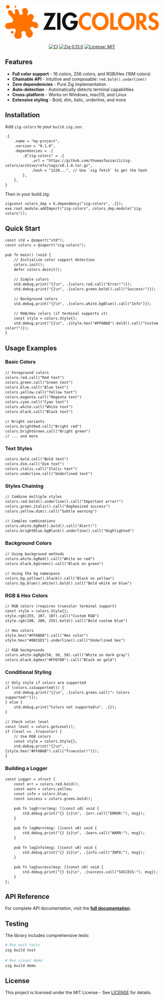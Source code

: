 <div align="center">
  <picture>
    <source media="(prefers-color-scheme: dark)" srcset=".github/assets/zig-colors-dark.svg">
    <source media="(prefers-color-scheme: light)" srcset=".github/assets/zig-colors-light.svg">
    <img alt="zig-colors" src=".github/assets/zig-colors-light.svg" width="600">
  </picture>

[![CI](https://github.com/thomasfazzari1/zig-colors/workflows/CI/badge.svg)](https://github.com/thomasfazzari1/zig-colors/actions)
[![Zig 0.13.0](https://img.shields.io/badge/zig-0.13.0-orange.svg)](https://ziglang.org)
[![License: MIT](https://img.shields.io/badge/License-MIT-yellow.svg)](https://opensource.org/licenses/MIT)

</div>

## Features

- **Full color support** - 16 colors, 256 colors, and RGB/Hex (16M colors)
- **Chainable API** - Intuitive and composable: `red.bold().underline()`
- **Zero dependencies** - Pure Zig implementation
- **Auto-detection** - Automatically detects terminal capabilities
- **Cross-platform** - Works on Windows, macOS, and Linux
- **Extensive styling** - Bold, dim, italic, underline, and more

## Installation

Add `zig-colors` to your `build.zig.zon`:

```zig
.{
    .name = "my-project",
    .version = "0.1.0",
    .dependencies = .{
        .@"zig-colors" = .{
            .url = "https://github.com/thomasfazzari1/zig-colors/archive/refs/tags/v0.1.0.tar.gz",
            .hash = "1220...", // Use `zig fetch` to get the hash
        },
    },
}
```

Then in your build.zig:

```zig
zigconst colors_dep = b.dependency("zig-colors", .{});
exe.root_module.addImport("zig-colors", colors_dep.module("zig-colors"));
```

## Quick Start

```zig
const std = @import("std");
const colors = @import("zig-colors");

pub fn main() !void {
    // Initialize color support detection
    colors.init();
    defer colors.deinit();

    // Simple colors
    std.debug.print("{}\n", .{colors.red.call("Error!")});
    std.debug.print("{}\n", .{colors.green.bold().call("Success!")});

    // Background colors
    std.debug.print("{}\n", .{colors.white.bgBlue().call("Info")});

    // RGB/Hex colors (if terminal supports it)
    const style = colors.Style{};
    std.debug.print("{}\n", .{style.hex("#FF6B6B").bold().call("Custom color!")});
}
```

## Usage Examples

### Basic Colors

```zig
// Foreground colors
colors.red.call("Red text")
colors.green.call("Green text")
colors.blue.call("Blue text")
colors.yellow.call("Yellow text")
colors.magenta.call("Magenta text")
colors.cyan.call("Cyan text")
colors.white.call("White text")
colors.black.call("Black text")

// Bright variants
colors.brightRed.call("Bright red")
colors.brightGreen.call("Bright green")
// ... and more
```

### Text Styles

```zig
colors.bold.call("Bold text")
colors.dim.call("Dim text")
colors.italic.call("Italic text")
colors.underline.call("Underlined text")
```

### Styles Chaining

```zig
// Combine multiple styles
colors.red.bold().underline().call("Important error!")
colors.green.italic().call("Emphasized success")
colors.yellow.dim().call("Subtle warning")

// Complex combinations
colors.white.bgRed().bold().call("Alert!")
colors.brightBlue.bgBlack().underline().call("Highlighted")
```

### Background Colors

```zig
// Using background methods
colors.white.bgRed().call("White on red")
colors.black.bgGreen().call("Black on green")

// Using the bg namespace
colors.bg.yellow().black().call("Black on yellow")
colors.bg.blue().white().bold().call("Bold white on blue")
```

### RGB & Hex Colors

```zig
// RGB colors (requires truecolor terminal support)
const style = colors.Style{};
style.rgb(255, 107, 107).call("Custom RGB")
style.rgb(100, 200, 255).bold().call("Bold custom blue")

// Hex colors
style.hex("#FF6B6B").call("Hex color")
style.hex("#00CED1").underline().call("Underlined hex")

// RGB backgrounds
colors.white.bgRgb(50, 50, 50).call("White on dark gray")
colors.black.bgHex("#FFD700").call("Black on gold")
```

### Conditional Styling

```zig
// Only style if colors are supported
if (colors.isSupported()) {
    std.debug.print("{}\n", .{colors.green.call("✓ Colors supported!")});
} else {
    std.debug.print("Colors not supported\n", .{});
}

// Check color level
const level = colors.getLevel();
if (level == .truecolor) {
    // Use RGB colors
    const style = colors.Style{};
    std.debug.print("{}\n", .{style.hex("#FF6B6B").call("Truecolor!")});
}
```

### Building a Logger

```zig
const Logger = struct {
    const err = colors.red.bold();
    const warn = colors.yellow;
    const info = colors.blue;
    const success = colors.green.bold();

    pub fn logError(msg: []const u8) void {
        std.debug.print("{} {s}\n", .{err.call("ERROR:"), msg});
    }

    pub fn logWarn(msg: []const u8) void {
        std.debug.print("{} {s}\n", .{warn.call("WARN:"), msg});
    }

    pub fn logInfo(msg: []const u8) void {
        std.debug.print("{} {s}\n", .{info.call("INFO:"), msg});
    }

    pub fn logSuccess(msg: []const u8) void {
        std.debug.print("{} {s}\n", .{success.call("SUCCESS:"), msg});
    }
};
```

## API Reference

For complete API documentation, visit the **[full documentation](https://thomasfazzari1.github.io/zig-colors-docs/)**.

## Testing

The library includes comprehensive tests:

```bash
# Run unit tests
zig build test

# Run visual demo
zig build demo
```

## License

This project is licensed under the MIT License - See [LICENSE](LICENSE) for details.
